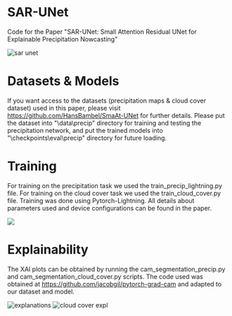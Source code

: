 # SAR-UNet
Code for the Paper "SAR-UNet: Small Attention Residual UNet for Explainable Precipitation Nowcasting"

![sar unet](https://user-images.githubusercontent.com/73837432/193812363-4e9a817d-fd9e-47de-a621-e32766258d0a.png)

# Datasets & Models
If you want access to the datasets (precipitation maps & cloud cover dataset) used in this paper, please visit https://github.com/HansBambel/SmaAt-UNet for further details.
Please put the dataset into "\data\precip" directory for training and testing the precipitation network, and put the trained models into "\checkpoints\eval\precip" directory for future loading.

# Training
For training on the precipitation task we used the train_precip_lightning.py file.
For training on the cloud cover task we used the train_cloud_cover.py file.
Training was done using Pytorch-Lightning. All details about parameters used and device configurations can be found in the paper.

![](https://user-images.githubusercontent.com/73837432/193831820-45c9d043-6d4d-4843-88de-171431fcb0f8.png)

# Explainability
The XAI plots can be obtained by running the cam_segmentation_precip.py and cam_segmentation_cloud_cover.py scripts. The code used was obtained at https://github.com/jacobgil/pytorch-grad-cam and adapted to our dataset and model.

![explanations](https://user-images.githubusercontent.com/73837432/193831432-ae138443-fa59-4c71-a00f-6c30b0d28d0a.png)
![cloud cover expl](https://user-images.githubusercontent.com/73837432/193831465-c49e4316-272f-4627-a559-d9ee3ae7fe1b.png)
